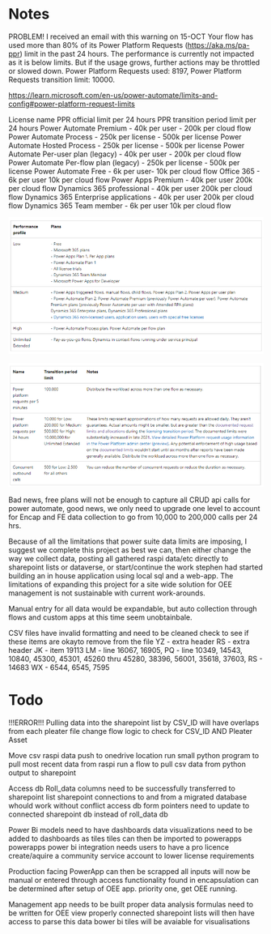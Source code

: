 # Notes
PROBLEM! I received an email with this warning on 15-OCT
Your flow has used more than 80% of its Power Platform Requests (https://aka.ms/pa-ppr) limit in the past 24 hours. The performance is currently not impacted as it is below limits. But if the usage grows, further actions may be throttled or slowed down. Power Platform Requests used: 8197, Power Platform Requests transition limit: 10000.

https://learn.microsoft.com/en-us/power-automate/limits-and-config#power-platform-request-limits

License name	PPR official limit per 24 hours	PPR transition period limit per 24 hours
Power Automate Premium - 40k per user -	200k per cloud flow
Power Automate Process - 250k per license -	500k per license
Power Automate Hosted Process -	250k per license - 500k per license
Power Automate Per-user plan (legacy) -	40k per user - 200k per cloud flow
Power Automate Per-flow plan (legacy) -	250k per license - 500k per license
Power Automate Free - 6k per user- 10k per cloud flow
Office 365 - 6k per user	10k per cloud flow
Power Apps Premium - 40k per user	200k per cloud flow
Dynamics 365 professional -	40k per user	200k per cloud flow
Dynamics 365 Enterprise applications - 40k per user	200k per cloud flow
Dynamics 365 Team member - 6k per user	10k per cloud flow

![Plan Tiers](/ref-images/Plan_teirs.PNG)

![Transfer Limits](/ref-images/CRUD%20limits.PNG)

Bad news, free plans will not be enough to capture all CRUD api calls for power automate, good news, we only need to upgrade one level to account for Encap and FE data collection to go from 10,000 to 200,000 calls per 24 hrs.

Because of all the limitations that power suite data limits are imposing, I suggest we complete this project as best we can, then either change the way we collect data, posting all gathered raspi data/etc directly to  sharepoint lists or dataverse, or start/continue the work stephen had started building an in house application using local sql and a web-app. The limitations of expanding this project for a site wide solution for OEE management is not sustainable with current work-arounds.

Manual entry for all data would be expandable, but auto collection through flows and custom apps at this time seem unobtainbale.

CSV files have invalid formatting and need to be cleaned
    check to see if these items are okayto remove from the file
    YZ - extra header
    RS - extra header
    JK - item 19113
    LM - line 16067, 16905,
    PQ - line 10349, 14543, 10840, 45300, 45301, 45260 thru 45280, 38396, 56001, 35618, 37603,
    RS - 14683
    WX - 6544, 6545, 7595


# Todo
!!!ERROR!!!
    Pulling data into the sharepoint list by CSV_ID will have overlaps from each pleater file
    change flow logic to check for CSV_ID AND Pleater Asset

Move csv raspi data push to onedrive location
    run small python program to pull most recent data from raspi
    run a flow to pull csv data from python output to sharepoint

Access db Roll_data columns need to be successfully transferred to sharepoint list
    sharepoint connections to and from a migrated database whould work without conflict
    access db form pointers need to update to connected sharepoint db instead of roll_data db

Power Bi models need to have dashboards
    data visualizations need to be added to dashboards as tiles
    tiles can then be imported to powerapps
        powerapps power bi integration needs users to have a pro licence
            create/aquire a community service account to lower license requirements

Production facing PowerApp can then be scrapped
    all inputs will now be manual or entered through access
    functionality found in encapsulation can be determined after setup of OEE app.
        priority one, get OEE running.

Management app needs to be built
    proper data analysis formulas need to be written for OEE view
        properly connected sharepoint lists will then have access to parse this data
        bower bi tiles will be avaiable for visualisations